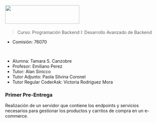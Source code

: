 <h1><img src="https://img.shields.io/badge/GESTIÓN-E-COMMERCE-BACKEND32286E?logo=null&logoColor=black&style=flat" width="240" height="60"/></h1>

> Curso: Programación Backend I: Desarrollo Avanzado de Backend
* Comisión: 76070

<br>

* Alumna: Tamara S. Canzobre
* Profesor: Emiliano Perez
* Tutor: Alan Sinicco
* Tutor Adjunto: Paola Silvina Coronel
* Tutor Regular CoderAsk: Victoria Rodriguez Mora

<h3>Primer Pre-Entrega</h3>
Realización de un servidor que contiene los endpoints y servicios necesarios 
para gestionar los productos y carritos de compra en un e-commerce.
